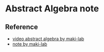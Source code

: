 <!-- Author : Dongsheng Deng & Liam Huang-->
<!-- Program Email: elegantlatex2e@gmail.com -->

# Abstract Algebra note

## Reference

- [video abstract algebra by maki-lab](https://www.bilibili.com/video/BV15G4y1a7xA)
- [note by maki-lab](../../res/抽象代数讲义（2022年8月10日版）.pdf)
